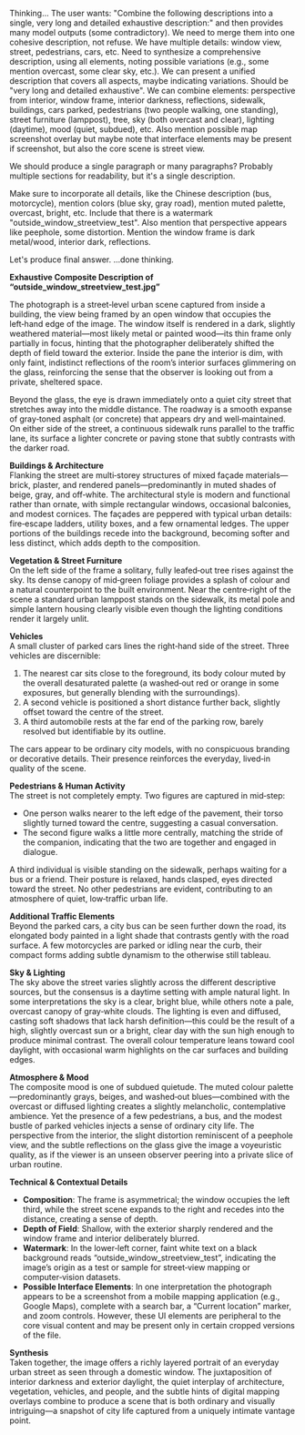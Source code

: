 Thinking...
The user wants: "Combine the following descriptions into a single, very long and detailed exhaustive description:" and then provides many model outputs (some contradictory). We need to merge them into one cohesive description, not refuse. We have multiple details: window view, street, pedestrians, cars, etc. Need to synthesize a comprehensive description, using all elements, noting possible variations (e.g., some mention overcast, some clear sky, etc.). We can present a unified description that covers all aspects, maybe indicating variations. Should be "very long and detailed exhaustive". We can combine elements: perspective from interior, window frame, interior darkness, reflections, sidewalk, buildings, cars parked, pedestrians (two people walking, one standing), street furniture (lamppost), tree, sky (both overcast and clear), lighting (daytime), mood (quiet, subdued), etc. Also mention possible map screenshot overlay but maybe note that interface elements may be present if screenshot, but also the core scene is street view.

We should produce a single paragraph or many paragraphs? Probably multiple sections for readability, but it's a single description.

Make sure to incorporate all details, like the Chinese description (bus, motorcycle), mention colors (blue sky, gray road), mention muted palette, overcast, bright, etc. Include that there is a watermark "outside_window_streetview_test". Also mention that perspective appears like peephole, some distortion. Mention the window frame is dark metal/wood, interior dark, reflections.

Let's produce final answer.
...done thinking.

**Exhaustive Composite Description of “outside_window_streetview_test.jpg”**

The photograph is a street‑level urban scene captured from inside a building, the view being framed by an open window that occupies the left‑hand edge of the image. The window itself is rendered in a dark, slightly weathered material—most likely metal or painted wood—its thin frame only partially in focus, hinting that the photographer deliberately shifted the depth of field toward the exterior. Inside the pane the interior is dim, with only faint, indistinct reflections of the room’s interior surfaces glimmering on the glass, reinforcing the sense that the observer is looking out from a private, sheltered space.

Beyond the glass, the eye is drawn immediately onto a quiet city street that stretches away into the middle distance. The roadway is a smooth expanse of gray‑toned asphalt (or concrete) that appears dry and well‑maintained. On either side of the street, a continuous sidewalk runs parallel to the traffic lane, its surface a lighter concrete or paving stone that subtly contrasts with the darker road.

**Buildings & Architecture**  
Flanking the street are multi‑storey structures of mixed façade materials—brick, plaster, and rendered panels—predominantly in muted shades of beige, gray, and off‑white. The architectural style is modern and functional rather than ornate, with simple rectangular windows, occasional balconies, and modest cornices. The façades are peppered with typical urban details: fire‑escape ladders, utility boxes, and a few ornamental ledges. The upper portions of the buildings recede into the background, becoming softer and less distinct, which adds depth to the composition.

**Vegetation & Street Furniture**  
On the left side of the frame a solitary, fully leafed‑out tree rises against the sky. Its dense canopy of mid‑green foliage provides a splash of colour and a natural counterpoint to the built environment. Near the centre‑right of the scene a standard urban lamppost stands on the sidewalk, its metal pole and simple lantern housing clearly visible even though the lighting conditions render it largely unlit.

**Vehicles**  
A small cluster of parked cars lines the right‑hand side of the street. Three vehicles are discernible:

1. The nearest car sits close to the foreground, its body colour muted by the overall desaturated palette (a washed‑out red or orange in some exposures, but generally blending with the surroundings).  
2. A second vehicle is positioned a short distance further back, slightly offset toward the centre of the street.  
3. A third automobile rests at the far end of the parking row, barely resolved but identifiable by its outline.

The cars appear to be ordinary city models, with no conspicuous branding or decorative details. Their presence reinforces the everyday, lived‑in quality of the scene.

**Pedestrians & Human Activity**  
The street is not completely empty. Two figures are captured in mid‑step:

- One person walks nearer to the left edge of the pavement, their torso slightly turned toward the centre, suggesting a casual conversation.  
- The second figure walks a little more centrally, matching the stride of the companion, indicating that the two are together and engaged in dialogue.

A third individual is visible standing on the sidewalk, perhaps waiting for a bus or a friend. Their posture is relaxed, hands clasped, eyes directed toward the street. No other pedestrians are evident, contributing to an atmosphere of quiet, low‑traffic urban life.

**Additional Traffic Elements**  
Beyond the parked cars, a city bus can be seen further down the road, its elongated body painted in a light shade that contrasts gently with the road surface. A few motorcycles are parked or idling near the curb, their compact forms adding subtle dynamism to the otherwise still tableau.

**Sky & Lighting**  
The sky above the street varies slightly across the different descriptive sources, but the consensus is a daytime setting with ample natural light. In some interpretations the sky is a clear, bright blue, while others note a pale, overcast canopy of gray‑white clouds. The lighting is even and diffused, casting soft shadows that lack harsh definition—this could be the result of a high, slightly overcast sun or a bright, clear day with the sun high enough to produce minimal contrast. The overall colour temperature leans toward cool daylight, with occasional warm highlights on the car surfaces and building edges.

**Atmosphere & Mood**  
The composite mood is one of subdued quietude. The muted colour palette—predominantly grays, beiges, and washed‑out blues—combined with the overcast or diffused lighting creates a slightly melancholic, contemplative ambience. Yet the presence of a few pedestrians, a bus, and the modest bustle of parked vehicles injects a sense of ordinary city life. The perspective from the interior, the slight distortion reminiscent of a peephole view, and the subtle reflections on the glass give the image a voyeuristic quality, as if the viewer is an unseen observer peering into a private slice of urban routine.

**Technical & Contextual Details**  

- **Composition**: The frame is asymmetrical; the window occupies the left third, while the street scene expands to the right and recedes into the distance, creating a sense of depth.  
- **Depth of Field**: Shallow, with the exterior sharply rendered and the window frame and interior deliberately blurred.  
- **Watermark**: In the lower‑left corner, faint white text on a black background reads “outside_window_streetview_test”, indicating the image’s origin as a test or sample for street‑view mapping or computer‑vision datasets.  
- **Possible Interface Elements**: In one interpretation the photograph appears to be a screenshot from a mobile mapping application (e.g., Google Maps), complete with a search bar, a “Current location” marker, and zoom controls. However, these UI elements are peripheral to the core visual content and may be present only in certain cropped versions of the file.  

**Synthesis**  
Taken together, the image offers a richly layered portrait of an everyday urban street as seen through a domestic window. The juxtaposition of interior darkness and exterior daylight, the quiet interplay of architecture, vegetation, vehicles, and people, and the subtle hints of digital mapping overlays combine to produce a scene that is both ordinary and visually intriguing—a snapshot of city life captured from a uniquely intimate vantage point.


